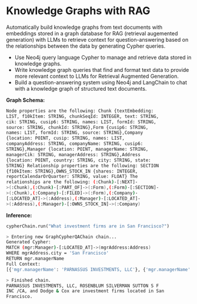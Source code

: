 # Knowledge Graphs with RAG
Automatically build knowledge graphs from text documents with embeddings stored in a graph database for RAG (retrieval augemented generation) with LLMs to retrieve context for question-answering based on the relationships between the data by generating Cypher queries. 

- Use Neo4j query language Cypher to manage and retrieve data stored in knowledge graphs.
- Write knowledge graph queries that find and format text data to provide more relevant context to LLMs for Retrieval Augmented Generation.
- Build a question-answering system using Neo4j and LangChain to chat with a knowledge graph of structured text documents.

**Graph Schema:**
```bash
Node properties are the following: Chunk {textEmbedding:
LIST, f10kItem: STRING, chunkSeqId: INTEGER, text: STRING,
cik: STRING, cusip6: STRING, names: LIST, formId: STRING,
source: STRING, chunkId: STRING},Form {cusip6: STRING,
names: LIST, formId: STRING, source: STRING},Company
{location: POINT, cusip: STRING, names: LIST,
companyAddress: STRING, companyName: STRING, cusip6:
STRING},Manager {location: POINT, managerName: STRING,
managerCik: STRING, managerAddress: STRING},Address
{location: POINT, country: STRING, city: STRING, state:
STRING} Relationship properties are the following: SECTION
{f10kItem: STRING},OWNS_STOCK_IN {shares: INTEGER,
reportCalendarOrQuarter: STRING, value: FLOAT} The
relationships are the following: (:Chunk)-[:NEXT]-
>(:Chunk),(:Chunk)-[:PART_OF]->(:Form),(:Form)-[:SECTION]-
>(:Chunk),(:Company)-[:FILED]->(:Form),(:Company)-
[:LOCATED_AT]->(:Address),(:Manager)-[:LOCATED_AT]-
>(:Address),(:Manager)-[:OWNS_STOCK_IN]->(:Company)
```

**Inference:**
```python
cypherChain.run("What investment firms are in San Francisco?")
```
```bash
> Entering new GraphCypherQAChain chain...
Generated Cypher:
MATCH (mgr:Manager)-[:LOCATED_AT]->(mgrAddress:Address)
WHERE mgrAddress.city = 'San Francisco'
RETURN mgr.managerName
Full Context:
[{'mgr.managerName': 'PARNASSUS INVESTMENTS, LLC'}, {'mgr.managerName': 'SKBA CAPITAL MANAGEMENT LLC'}, {'mgr.managerName': 'ROSENBLUM SILVERMAN SUTTON S F INC /CA'}, {'mgr.managerName': 'CHARLES SCHWAB INVESTMENT MANAGEMENT INC'}, {'mgr.managerName': 'WELLS FARGO & COMPANY/MN'}, {'mgr.managerName': 'Dodge & Cox'}, {'mgr.managerName': 'Strait & Sound Wealth Management LLC'}, {'mgr.managerName': 'Sonoma Private Wealth LLC'}, {'mgr.managerName': 'Fund Management at Engine No. 1 LLC'}, {'mgr.managerName': 'SELDON CAPITAL LP'}]

> Finished chain.
PARNASSUS INVESTMENTS, LLC, ROSENBLUM SILVERMAN SUTTON S F
INC /CA, and Dodge & Cox are investment firms located in San
Francisco.
```
